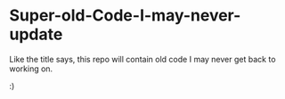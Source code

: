 Super-old-Code-I-may-never-update
=================================

Like the title says, this repo will contain old code I may never get back to working on.

:)